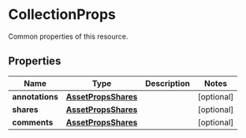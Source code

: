 

# CollectionProps

Common properties of this resource.

## Properties

| Name | Type | Description | Notes |
|------------ | ------------- | ------------- | -------------|
|**annotations** | [**AssetPropsShares**](AssetPropsShares.md) |  |  [optional] |
|**shares** | [**AssetPropsShares**](AssetPropsShares.md) |  |  [optional] |
|**comments** | [**AssetPropsShares**](AssetPropsShares.md) |  |  [optional] |




